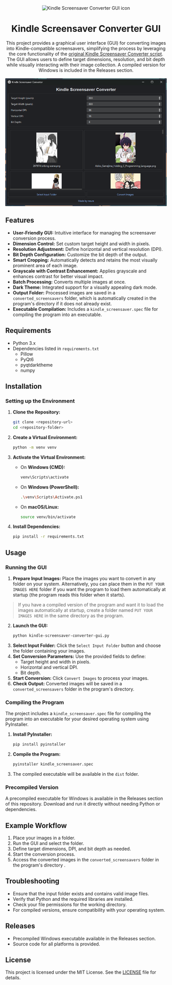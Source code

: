 <div align="center">
  <img src="./assets/icon.ico" alt="Kindle Screensaver Converter GUI icon" width="256">
</div>

<h1 align="center">Kindle Screensaver Converter GUI</h1>

<div align="center">
  This project provides a graphical user interface (GUI) for converting images into Kindle-compatible screensavers, simplifying the process by leveraging the core functionality of the <a href=https://github.com/neura-neura/kindle-screensaver-converter>original Kindle Screensaver Converter script</a>. The GUI allows users to define target dimensions, resolution, and bit depth while visually interacting with their image collection. A compiled version for Windows is included in the Releases section.
</div>
<br>
<div align="center">
  <img src="./assets/screenshot.png" alt="Kindle Screensaver Converter GUI screenshot" width="550">
</div>

## Features

- **User-Friendly GUI:** Intuitive interface for managing the screensaver conversion process.
- **Dimension Control:** Set custom target height and width in pixels.
- **Resolution Adjustment:** Define horizontal and vertical resolution (DPI).
- **Bit Depth Configuration:** Customize the bit depth of the output.
- **Smart Cropping:** Automatically detects and retains the most visually prominent area of each image.
- **Grayscale with Contrast Enhancement:** Applies grayscale and enhances contrast for better visual impact.
- **Batch Processing:** Converts multiple images at once.
- **Dark Theme:** Integrated support for a visually appealing dark mode.
- **Output Folder:** Processed images are saved in a `converted_screensavers` folder, which is automatically created in the program's directory if it does not already exist.
- **Executable Compilation:** Includes a `kindle_screensaver.spec` file for compiling the program into an executable.

## Requirements

- Python 3.x
- Dependencies listed in `requirements.txt`
  - Pillow
  - PyQt6
  - pyqtdarktheme
  - numpy

## Installation

### Setting up the Environment

1. **Clone the Repository:**
   ```bash
   git clone <repository-url>
   cd <repository-folder>
   ```

2. **Create a Virtual Environment:**
   ```bash
   python -m venv venv
   ```

3. **Activate the Virtual Environment:**
   - On **Windows (CMD):**
     ```bash
     venv\Scripts\activate
     ```
   - On **Windows (PowerShell):**
     ```bash
     .\venv\Scripts\Activate.ps1
     ```
   - On **macOS/Linux:**
     ```bash
     source venv/bin/activate
     ```

4. **Install Dependencies:**
   ```bash
   pip install -r requirements.txt
   ```

## Usage

### Running the GUI

1. **Prepare Input Images:** Place the images you want to convert in any folder on your system. Alternatively, you can place them in the `PUT YOUR IMAGES HERE` folder if you want the program to load them automatically at startup (the program reads this folder when it starts). 

>If you have a compiled version of the program and want it to load the images automatically at startup, create a folder named `PUT YOUR IMAGES HERE` in the same directory as the program.
2. **Launch the GUI:**
   ```bash
   python kindle-screensaver-converter-gui.py
   ```
3. **Select Input Folder:** Click the `Select Input Folder` button and choose the folder containing your images.
4. **Set Conversion Parameters:** Use the provided fields to define:
   - Target height and width in pixels.
   - Horizontal and vertical DPI.
   - Bit depth.
5. **Start Conversion:** Click `Convert Images` to process your images.
6. **Check Output:** Converted images will be saved in a `converted_screensavers` folder in the program's directory.

### Compiling the Program

The project includes a `kindle_screensaver.spec` file for compiling the program into an executable for your desired operating system using PyInstaller.

1. **Install PyInstaller:**
   ```bash
   pip install pyinstaller
   ```

2. **Compile the Program:**
   ```bash
   pyinstaller kindle_screensaver.spec
   ```

3. The compiled executable will be available in the `dist` folder.

### Precompiled Version

A precompiled executable for Windows is available in the Releases section of this repository. Download and run it directly without needing Python or dependencies.

## Example Workflow

1. Place your images in a folder.
2. Run the GUI and select the folder.
3. Define target dimensions, DPI, and bit depth as needed.
4. Start the conversion process.
5. Access the converted images in the `converted_screensavers` folder in the program's directory .

## Troubleshooting

- Ensure that the input folder exists and contains valid image files.
- Verify that Python and the required libraries are installed.
- Check your file permissions for the working directory.
- For compiled versions, ensure compatibility with your operating system.

## Releases

- Precompiled Windows executable available in the Releases section.
- Source code for all platforms is provided.

## License

This project is licensed under the MIT License. See the [LICENSE](./LICENSE) file for details.

